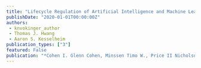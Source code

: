 ```yaml
---
title: "Lifecycle Regulation of Artificial Intelligence and Machine Learning-Based Software in Medicine"
publishDate: "2020-01-01T00:00:00Z"
authors: 
 - knvokinger_author 
 - Thomas J. Hwang
 - Aaron S. Kesselheim
publication_types: ["3"]
featured: False
publication: "*Cohen I. Glenn Cohen, Minssen Timo W., Price II Nicholson, Robertson Christopher, Shachar Carmel (eds.). The Future of Medical Device Regulation: Innovation and Protection, Cambridge University Press*"
---
```

